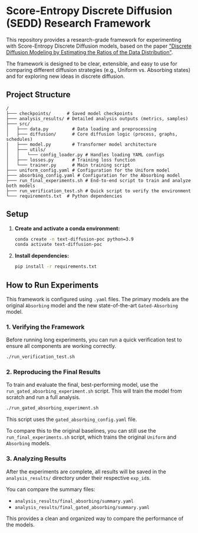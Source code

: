 # Score-Entropy Discrete Diffusion (SEDD) Research Framework

This repository provides a research-grade framework for experimenting with Score-Entropy Discrete Diffusion models, based on the paper ["Discrete Diffusion Modeling by Estimating the Ratios of the Data Distribution"](https://arxiv.org/abs/2310.16834).

The framework is designed to be clear, extensible, and easy to use for comparing different diffusion strategies (e.g., Uniform vs. Absorbing states) and for exploring new ideas in discrete diffusion.

## Project Structure

```
/
├─── checkpoints/      # Saved model checkpoints
├─── analysis_results/ # Detailed analysis outputs (metrics, samples)
├─── src/
│   ├─── data.py         # Data loading and preprocessing
│   ├─── diffusion/      # Core diffusion logic (process, graphs, schedules)
│   ├─── model.py        # Transformer model architecture
│   ├─── utils/
│   │   └─── config_loader.py # Handles loading YAML configs
│   ├─── losses.py       # Training loss function
│   └─── trainer.py      # Main training script
├─── uniform_config.yaml # Configuration for the Uniform model
├─── absorbing_config.yaml # Configuration for the Absorbing model
├─── run_final_experiments.sh # End-to-end script to train and analyze both models
├─── run_verification_test.sh # Quick script to verify the environment
└─── requirements.txt  # Python dependencies
```

## Setup

1.  **Create and activate a conda environment:**
    ```bash
    conda create -n text-diffusion-poc python=3.9
    conda activate text-diffusion-poc
    ```

2.  **Install dependencies:**
    ```bash
    pip install -r requirements.txt
    ```

## How to Run Experiments

This framework is configured using `.yaml` files. The primary models are the original `Absorbing` model and the new state-of-the-art `Gated-Absorbing` model.

### 1. Verifying the Framework

Before running long experiments, you can run a quick verification test to ensure all components are working correctly.
```bash
./run_verification_test.sh
```

### 2. Reproducing the Final Results

To train and evaluate the final, best-performing model, use the `run_gated_absorbing_experiment.sh` script. This will train the model from scratch and run a full analysis.
```bash
./run_gated_absorbing_experiment.sh
```
This script uses the `gated_absorbing_config.yaml` file.

To compare this to the original baselines, you can still use the `run_final_experiments.sh` script, which trains the original `Uniform` and `Absorbing` models.

### 3. Analyzing Results

After the experiments are complete, all results will be saved in the `analysis_results/` directory under their respective `exp_id`s.

You can compare the summary files:
- `analysis_results/final_absorbing/summary.yaml`
- `analysis_results/final_gated_absorbing/summary.yaml`

This provides a clean and organized way to compare the performance of the models.